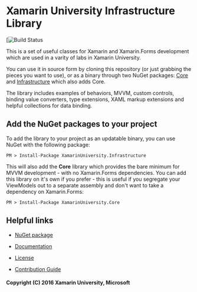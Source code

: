 # Xamarin University Infrastructure Library

[![Build Status](https://xamu-labs.visualstudio.com/_apis/public/build/definitions/454c2b9a-92a4-4467-a3ea-f1a914619cf3/3/badge)

This is a set of useful classes for Xamarin and Xamarin.Forms development which are used in a varity of labs in Xamarin University.

You can use it in source form by cloning this repository (or just grabbing the pieces you want to use), or as a binary through two NuGet packages: [Core](https://www.nuget.org/packages/XamarinUniversity.Core/) and [Infrastructure](https://www.nuget.org/packages/XamarinUniversity.Infrastructure/) which also adds Core. 

The library includes examples of behaviors, MVVM, custom controls, binding value converters, type extensions, XAML markup extensions and helpful collections for data binding.

## Add the NuGet packages to your project
To add the library to your project as an updatable binary, you can use NuGet with the following package:

```
PM > Install-Package XamarinUniversity.Infrastructure
```

This will also add the **Core** library which provides the bare minimum for MVVM development - with no Xamarin.Forms dependencies. You can add this library on it's own if you prefer - this is useful if you segregate your ViewModels out to a separate assembly and don't want to take a dependency on Xamarin.Forms:

```
PM > Install-Package XamarinUniversity.Core
```

## Helpful links

* [NuGet package](https://www.nuget.org/packages/XamarinUniversity.Infrastructure/)

* [Documentation](https://github.com/xamarinhq/xamu-infrastructure/wiki)

* [License](https://github.com/xamarinhq/xamu-infrastructure/blob/master/LICENSE)

* [Contribution Guide](https://github.com/xamarinhq/xamu-infrastructure/blob/master/CONTRIBUTING.md)

#### Copyright (C) 2016 Xamarin University, Microsoft

